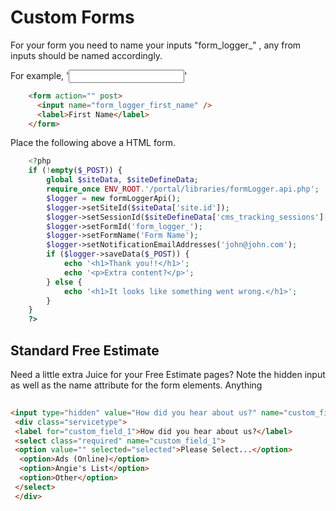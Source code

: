 # Custom Forms

For your form you need to name your inputs "form_logger_" , any from inputs should be named accordingly.

For example, '<input name="form_logger_first_name" />' 

```html
    <form action="" post>
      <input name="form_logger_first_name" />
      <label>First Name</label>
    </form>
```
 Place the following above a HTML form.
```php
    <?php
    if (!empty($_POST)) {
        global $siteData, $siteDefineData;
        require_once ENV_ROOT.'/portal/libraries/formLogger.api.php';
        $logger = new formLoggerApi();
        $logger->setSiteId($siteData['site.id']);
        $logger->setSessionId($siteDefineData['cms_tracking_sessions']['session.id']);
        $logger->setFormId('form_logger_');
        $logger->setFormName('Form Name');
        $logger->setNotificationEmailAddresses('john@john.com');    
        if ($logger->saveData($_POST)) {
            echo '<h1>Thank you!!</h1>';
            echo '<p>Extra content?</p>';
        } else {
            echo '<h1>It looks like something went wrong.</h1>';
        }
    }
    ?>
  ```





## Standard Free Estimate 

Need a little extra Juice for your Free Estimate pages? Note the hidden input as well as the name attribute for the form elements. Anything 

```html
 
<input type="hidden" value="How did you hear about us?" name="custom_field_1_name" />
 <div class="servicetype">
 <label for="custom_field_1">How did you hear about us?</label>
 <select class="required" name="custom_field_1">
 <option value="" selected="selected">Please Select...</option>
  <option>Ads (Online)</option>
  <option>Angie's List</option>
  <option>Other</option>
 </select>
 </div>
```

